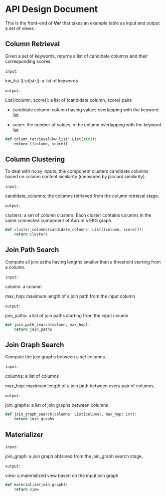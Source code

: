 # API Design Document
This is the front-end of **Ver** that takes an example table as input and output a set of views.

## Column Retrieval
Given a set of keywords, returns a list of candidate columns and their corresponding scores.

`input`: 

kw_list (List[str]): a list of keywords

`output`: 

List[(column, score)]: a list of (candidate column, score) pairs
    
- candidate column: column having values overlapping with the keyword list
    
- score: the number of values in the column overlapping with the keyword list

```python
def column_retrieval(kw_list: List[str]):
    return [(column, score)]
```


## Column Clustering
To deal with noisy inputs, this component  clusters candidate columns based on column content similarity (measured by jaccard similarity).

`input`:

candidate_columns: the columns retrieved from the column retrieval stage.

`output`:

clusters: a set of column clusters. Each cluster contains columns in the same connected component of Aurum's EKG graph.

```python
def cluster_columns(candidate_columns: List[(column, score)]):
    return clusters
```

## Join Path Search
Compute all join paths having lengths smaller than a threshold starting from a column.

`input`:

column: a column

max_hop: maximum length of a join path from the input column

`output`:

join_paths: a list of join paths starting from the input column

```python
def join_path_search(column, max_hop):
    return join_paths
```


## Join Graph Search
Compute the join graphs between a set columns.

`input`:

columns: a list of columns

max_hop: maximum length of a join path between every pair of columns. 

`output`:

join_graphs: a list of join graphs between columns

```python
def join_graph_search(columns: List[column], max_hop: int):
    return join_graphs
```

## Materializer
`input`: 

join_graph: a join graph obtained from the join_graph search stage.

`output`:

view: a materialized view based on the input join graph

```python
def materialize(join_graph):
    return view
```